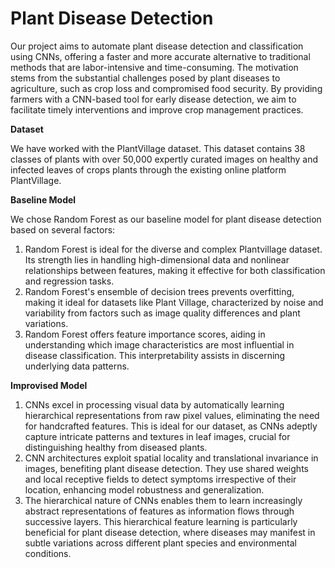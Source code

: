 # Plant Disease Detection

Our project aims to automate plant disease detection and classification using CNNs, offering a faster and more accurate alternative to traditional methods that are labor-intensive and time-consuming. 
The motivation stems from the substantial challenges posed by plant diseases to agriculture, such as crop loss and compromised food security. 
By providing farmers with a CNN-based tool for early disease detection, we aim to facilitate timely interventions and improve crop management practices.

**Dataset**

We have worked with the PlantVillage dataset. This dataset contains 38 classes of plants with over 50,000 expertly curated images on healthy and infected leaves of crops plants through the existing online platform PlantVillage. 

**Baseline Model**

  We chose Random Forest as our baseline model for plant disease detection based on several factors:
  
1. Random Forest is ideal for the diverse and complex Plantvillage dataset. Its strength lies in handling high-dimensional data and nonlinear relationships between features, making it effective for both classification and regression tasks.
2. Random Forest's ensemble of decision trees prevents overfitting, making it ideal for datasets like Plant Village, characterized by noise and variability from factors such as image quality differences and plant variations.
3. Random Forest offers feature importance scores, aiding in understanding which image characteristics are most influential in disease classification. This interpretability assists in discerning underlying data patterns.

**Improvised Model**

1. CNNs excel in processing visual data by automatically learning hierarchical representations from raw pixel values, eliminating the need for handcrafted features. This is ideal for our dataset, as CNNs adeptly capture intricate patterns and textures in leaf images, crucial for distinguishing healthy from diseased plants.
2. CNN architectures exploit spatial locality and translational invariance in images, benefiting plant disease detection. They use shared weights and local receptive fields to detect symptoms irrespective of their location, enhancing model robustness and generalization.
3. The hierarchical nature of CNNs enables them to learn increasingly abstract representations of features as information flows through successive layers. This hierarchical feature learning is particularly beneficial for plant disease detection, where diseases may manifest in subtle variations across different plant species and environmental conditions.

